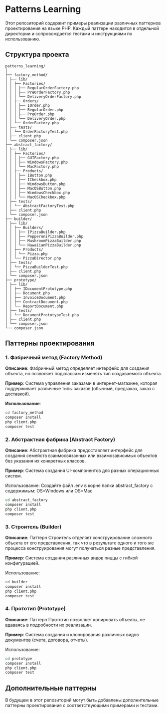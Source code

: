 # Patterns Learning

Этот репозиторий содержит примеры реализации различных паттернов проектирования на языке PHP. Каждый паттерн находится в отдельной директории и сопровождается тестами и инструкциями по использованию.

## Структура проекта
```
patterns_learning/  
│  
├── factory_method/  
│ ├── lib/  
│ │ ├── Factories/  
│ │ │ ├── RegularOrderFactory.php  
│ │ │ ├── PreOrderFactory.php  
│ │ │ └── DeliveryOrderFactory.php  
│ │ ├── Orders/  
│ │ │ ├── IOrder.php  
│ │ │ ├── RegularOrder.php  
│ │ │ ├── PreOrder.php  
│ │ │ └── DeliveryOrder.php  
│ │ └── OrderFactory.php  
│ ├── tests/  
│ │ └── OrderFactoryTest.php  
│ ├── client.php  
│ └── composer.json  
├── abstract_factory/
│ ├── lib/
│ │ ├── Factories/
│ │ │ ├── GUIFactory.php
│ │ │ ├── WindowsFactory.php
│ │ │ └── MacFactory.php
│ │ ├── Products/
│ │ │ ├── IButton.php
│ │ │ ├── ICheckbox.php
│ │ │ ├── WindowsButton.php
│ │ │ ├── MacOSButton.php
│ │ │ ├── WindowsCheckbox.php
│ │ │ └── MacOSCheckbox.php
│ ├── tests/
│ │ └── AbstractFactoryTest.php
│ ├── client.php  
│ └── composer.json
├── builder/
│ ├── lib/
│ │ ├── Builders/
│ │ │ ├── IPizzaBuilder.php
│ │ │ ├── PepperoniPizzaBuilder.php
│ │ │ ├── MushroomPizzaBuilder.php
│ │ │ └── HawaiianPizzaBuilder.php
│ │ ├── Products/
│ │ │ └── Pizza.php
│ │ └── PizzaDirector.php
│ ├── tests/
│ │ └── PizzaBuilderTest.php
│ ├── client.php  
│ └── composer.json
├── prototype/
│ ├── lib/
│ │ ├── IDocumentPrototype.php
│ │ ├── Document.php
│ │ ├── InvoiceDocument.php
│ │ ├── ContractDocument.php
│ │ └── ReportDocument.php
│ ├── tests/
│ │ └── DocumentPrototypeTest.php
│ ├── client.php  
│ └── composer.json
└── composer.json
```

## Паттерны проектирования

### 1. Фабричный метод (Factory Method)

**Описание**: Фабричный метод определяет интерфейс для создания объекта, но позволяет подклассам изменять тип создаваемого объекта.

**Пример**: Система управления заказами в интернет-магазине, которая поддерживает различные типы заказов (обычный, предзаказ, заказ с доставкой).

**Использование**:

```bash
cd factory_method
composer install
php client.php
composer test
```
### 2. Абстрактная фабрика (Abstract Factory)
**Описание**: Абстрактная фабрика предоставляет интерфейс для создания семейств взаимосвязанных или взаимозависимых объектов без указания их конкретных классов.

**Пример**: Система создания UI-компонентов для разных операционных систем.

Использование:
Создайте файл .env в корне папки abstract_factory с содержимым:
OS=Windows или OS=Mac

```bash
cd abstract_factory
composer install
php client.php
composer test
```

### 3. Строитель (Builder)
**Описание**: Паттерн Строитель отделяет конструирование сложного объекта от его представления, так что в результате одного и того же процесса конструирования могут получаться разные представления.

**Пример**: Система создания различных видов пиццы с гибкой конфигурацией.

Использование:

```bash
cd builder
composer install
php client.php
composer test
```

### 4. Прототип (Prototype)
**Описание**: Паттерн Прототип позволяет копировать объекты, не вдаваясь в подробности их реализации.

**Пример**: Система создания и клонирования различных видов документов (счета, договора, отчеты).

Использование:

```bash
cd prototype
composer install
php client.php
composer test
```

## Дополнительные паттерны
В будущем в этот репозиторий могут быть добавлены дополнительные паттерны проектирования с соответствующими примерами и тестами.
